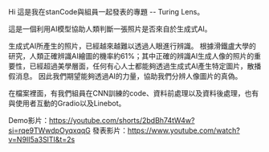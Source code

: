 Hi 這是我在stanCode與組員一起發表的專題 -- Turing Lens。

這是一個利用AI模型協助人類判斷一張照片是否來自於生成式AI。

生成式AI所產生的照片，已經越來越難以透過人眼進行辨識。
根據滑鐵盧大學的研究，人類正確辨識AI繪圖的機率約61%；其中正確的辨識AI生成人像的照片的重要性，已經超過美學層面，任何有心人士都能夠透過生成式AI產生特定圖片，散播假消息。
因此我們期望能夠透過AI的力量，協助我們分辨人像圖片的真偽。

在檔案裡面，有我們組員在CNN訓練的code、資料前處理以及資料後處理，也有與使用者互動的Gradio以及Linebot。

Demo影片：https://youtube.com/shorts/2bdBh74tW4w?si=rqe9TWwdpOyqxqqG
發表影片：https://www.youtube.com/watch?v=N9II5a3SlTI&t=2s
